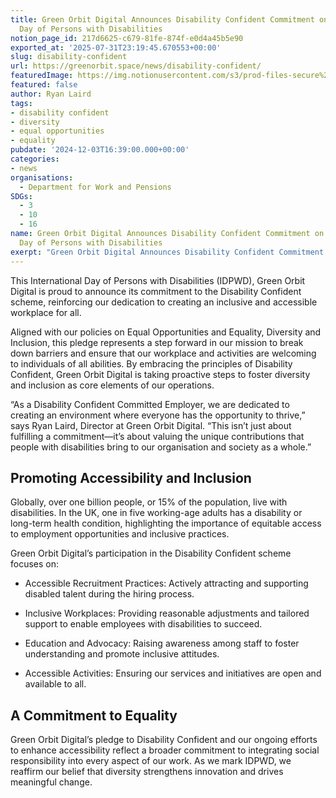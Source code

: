 ```yaml
---
title: Green Orbit Digital Announces Disability Confident Commitment on International
  Day of Persons with Disabilities
notion_page_id: 217d6625-c679-81fe-874f-e0d4a45b5e90
exported_at: '2025-07-31T23:19:45.670553+00:00'
slug: disability-confident
url: https://greenorbit.space/news/disability-confident/
featuredImage: https://img.notionusercontent.com/s3/prod-files-secure%2F46d85076-9cc9-4816-b22e-3f6e1ee2434d%2Fc7ffc3ea-850c-4c7e-a083-9edc7056c542%2Fgeneral_visual_OceanHack4EU.png/size/w=2000?exp=1755005197&sig=Iy-24i9xRBZRPJgwzrC7ADaTVpMBGCMZj0_qP9bLGdM&id=338c92b2-c6e7-48cc-b8f6-5d4a267fd3bc&table=block&userId=6be61a03-d711-4ab6-ae5d-082d1492ba23
featured: false
author: Ryan Laird
tags:
- disability confident
- diversity
- equal opportunities
- equality
pubdate: '2024-12-03T16:39:00.000+00:00'
categories:
- news
organisations:
  - Department for Work and Pensions
SDGs:
  - 3
  - 10
  - 16
name: Green Orbit Digital Announces Disability Confident Commitment on International
  Day of Persons with Disabilities
exerpt: "Green Orbit Digital Announces Disability Confident Commitment on International Day of Persons with Disabilities This International Day of Persons with Disabilities (IDPWD), Green Orbit Digital is proud to announce its […]"
---
```


This International Day of Persons with Disabilities (IDPWD), Green Orbit Digital is proud to announce its commitment to the Disability Confident scheme, reinforcing our dedication to creating an inclusive and accessible workplace for all.

Aligned with our policies on Equal Opportunities and Equality, Diversity and Inclusion, this pledge represents a step forward in our mission to break down barriers and ensure that our workplace and activities are welcoming to individuals of all abilities. By embracing the principles of Disability Confident, Green Orbit Digital is taking proactive steps to foster diversity and inclusion as core elements of our operations.

“As a Disability Confident Committed Employer, we are dedicated to creating an environment where everyone has the opportunity to thrive,” says Ryan Laird, Director at Green Orbit Digital. “This isn’t just about fulfilling a commitment—it’s about valuing the unique contributions that people with disabilities bring to our organisation and society as a whole.”

## Promoting Accessibility and Inclusion

Globally, over one billion people, or 15% of the population, live with disabilities. In the UK, one in five working-age adults has a disability or long-term health condition, highlighting the importance of equitable access to employment opportunities and inclusive practices.

Green Orbit Digital’s participation in the Disability Confident scheme focuses on:

- Accessible Recruitment Practices: Actively attracting and supporting disabled talent during the hiring process.

- Inclusive Workplaces: Providing reasonable adjustments and tailored support to enable employees with disabilities to succeed.

- Education and Advocacy: Raising awareness among staff to foster understanding and promote inclusive attitudes.

- Accessible Activities: Ensuring our services and initiatives are open and available to all.

## A Commitment to Equality

Green Orbit Digital’s pledge to Disability Confident and our ongoing efforts to enhance accessibility reflect a broader commitment to integrating social responsibility into every aspect of our work. As we mark IDPWD, we reaffirm our belief that diversity strengthens innovation and drives meaningful change.